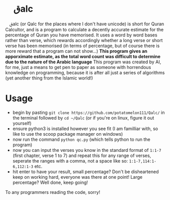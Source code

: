# ㅤقalc
ㅤقalc (or Qalc for the places where I don't have unicode) is short for Quran Calcultor, and is a program to calculate a decently accurate estimate for the percentage of Quran you have memorised. It uses a word by word bases rather than verse, which rewards accordingly whether a long verse or short verse has been memorised (in terms of percentage, but of course there is more reward that a program can not show...)
**This program gives an apporximate estimate, as the total word count was difficult to determine due to the nature of the Arabic language**
This program was created by AI, for me, just a means to get pen to paper as someone with horrendous knowledge on programming, because it is after all just a series of algorithms (yet another thing from the Islamic world!)

# Usage
- begin by pasting `git clone https://github.com/potatomelon111/Qalc/` in the terminal followed by `cd ~/Qalc` (or if you're on linux, figure it out yourself)
- ensure python3 is installed however you see fit (I am familliar with, so like to use the scoop package manager on windows)
- now run the command `python qc.py` (which tells python to run the program)
- now you can input the verses you know in the standard format of `1:1-7` (first chapter, verse 1 to 7) and repeat this for any range of verses, seperate the ranges with a comma, not a space like so: `1:1-7,114:1-6,112:1-3` etc.
- hit enter to have your result, small percentage? Don't be disheartened keep on working hard, everyone was there at one point! Large percentage? Well done, keep going!

To any programmers reading the code, sorry!
